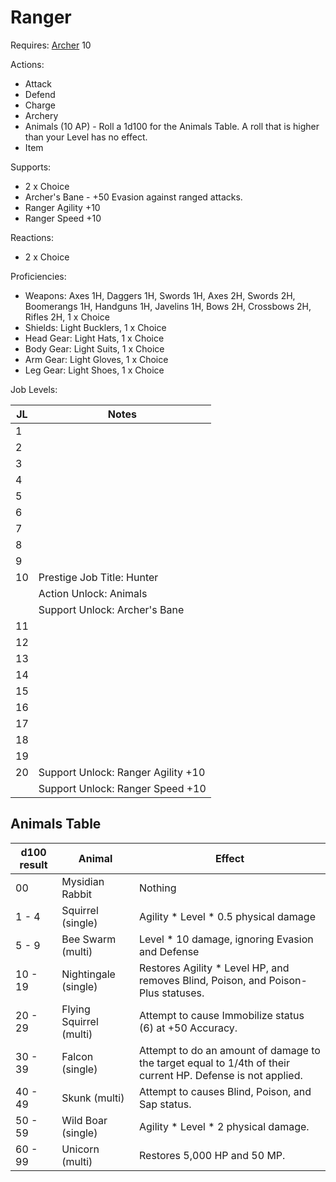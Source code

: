 # Ranger

Requires: [Archer](/Jobs/JobDetails/Archer.md) 10

Actions:

- Attack
- Defend
- Charge
- Archery
- Animals (10 AP) - Roll a 1d100 for the Animals Table. A roll that is higher than your Level has no effect.
- Item

Supports:

- 2 x Choice
- Archer's Bane - +50 Evasion against ranged attacks.
- Ranger Agility +10
- Ranger Speed +10

Reactions:

- 2 x Choice

Proficiencies:

- Weapons: Axes 1H, Daggers 1H, Swords 1H, Axes 2H, Swords 2H, Boomerangs 1H, Handguns 1H, Javelins 1H, Bows 2H, Crossbows 2H, Rifles 2H, 1 x Choice
- Shields: Light Bucklers, 1 x Choice
- Head Gear: Light Hats, 1 x Choice
- Body Gear: Light Suits, 1 x Choice
- Arm Gear: Light Gloves, 1 x Choice
- Leg Gear: Light Shoes, 1 x Choice

Job Levels:

| JL | Notes |
| --- | --- |
| 1 | 
| 2 | 
| 3 | 
| 4 | 
| 5 | 
| 6 | 
| 7 | 
| 8 | 
| 9 | 
| 10 | Prestige Job Title: Hunter
|    | Action Unlock: Animals
|    | Support Unlock: Archer's Bane
| 11 | 
| 12 | 
| 13 | 
| 14 | 
| 15 | 
| 16 | 
| 17 | 
| 18 | 
| 19 | 
| 20 | Support Unlock: Ranger Agility +10
|    | Support Unlock: Ranger Speed +10

## Animals Table

| d100 result | Animal | Effect |
| --- | --- | --- |
| 00 | Mysidian Rabbit | Nothing
| 1 - 4 | Squirrel (single) | Agility * Level * 0.5 physical damage
| 5 - 9 | Bee Swarm (multi) | Level * 10 damage, ignoring Evasion and Defense
| 10 - 19 | Nightingale (single) | Restores Agility * Level HP, and removes Blind, Poison, and Poison-Plus statuses.
| 20 - 29 | Flying Squirrel (multi) | Attempt to cause Immobilize status (6) at +50 Accuracy.
| 30 - 39 | Falcon (single) | Attempt to do an amount of damage to the target equal to 1/4th of their current HP. Defense is not applied.
| 40 - 49 | Skunk (multi) | Attempt to causes Blind, Poison, and Sap status.
| 50 - 59 | Wild Boar (single) | Agility * Level * 2 physical damage.
| 60 - 99 | Unicorn (multi) | Restores 5,000 HP and 50 MP.
